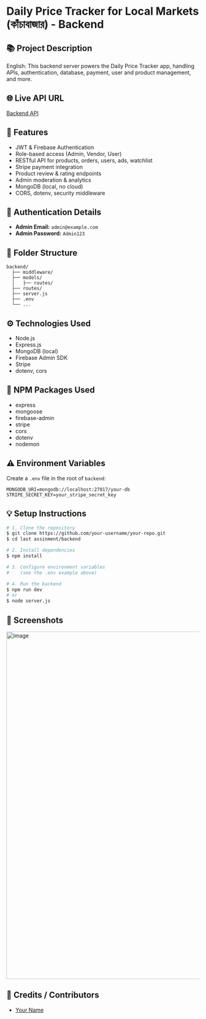 # Daily Price Tracker for Local Markets (কাঁচাবাজার) - Backend

## 📚 Project Description

English: This backend server powers the Daily Price Tracker app, handling APIs, authentication, database, payment, user and product management, and more.

## 🌐 Live API URL
[Backend API](https://your-backend-url.com)

## 🚀 Features
- JWT & Firebase Authentication
- Role-based access (Admin, Vendor, User)
- RESTful API for products, orders, users, ads, watchlist
- Stripe payment integration
- Product review & rating endpoints
- Admin moderation & analytics
- MongoDB (local, no cloud)
- CORS, dotenv, security middleware

## 🔐 Authentication Details
- **Admin Email:** `admin@example.com`
- **Admin Password:** `Admin123`

## 📁 Folder Structure
```
backend/
  ├── middleware/
  ├── models/
  │   ├── routes/
  ├── routes/
  ├── server.js
  ├── .env
  └── ...
```

## ⚙️ Technologies Used
- Node.js
- Express.js
- MongoDB (local)
- Firebase Admin SDK
- Stripe
- dotenv, cors

## 🧩 NPM Packages Used
- express
- mongoose
- firebase-admin
- stripe
- cors
- dotenv
- nodemon

## ⚠️ Environment Variables
Create a `.env` file in the root of `backend`:
```
MONGODB_URI=mongodb://localhost:27017/your-db
STRIPE_SECRET_KEY=your_stripe_secret_key

```

## 💡 Setup Instructions
```bash
# 1. Clone the repository
$ git clone https://github.com/your-username/your-repo.git
$ cd last assinment/backend

# 2. Install dependencies
$ npm install

# 3. Configure environment variables
#    (see the .env example above)

# 4. Run the backend
$ npm run dev
# or
$ node server.js
```

## 📸 Screenshots
<img width="1906" height="905" alt="image" src="https://github.com/user-attachments/assets/1e4d1366-8c58-49a9-9a07-2657c528a76d" />

## 🙏 Credits / Contributors
- [Your Name](https://github.com/Mahiudden)

